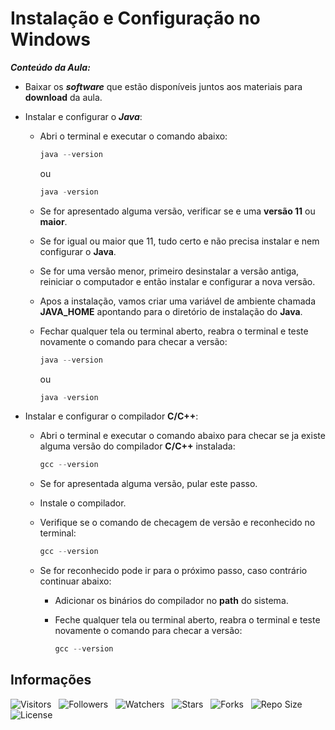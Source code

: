 <!-- Titulo -->
# Instalação e Configuração no Windows

***Conteúdo da Aula:***

* Baixar os ***software*** que estão disponíveis juntos aos materiais para **download** da aula.
* Instalar e configurar o ***Java***:
  * Abri o terminal e executar o comando abaixo:

    ```powershell
    java --version
    ```

    ou

    ```powershell
    java -version
    ```

  * Se for apresentado alguma versão, verificar se e uma **versão 11** ou **maior**.
  * Se for igual ou maior que 11, tudo certo e não precisa instalar e nem configurar o **Java**.
  * Se for uma versão menor, primeiro desinstalar a versão antiga, reiniciar o computador e então instalar e configurar a nova versão.
  * Apos a instalação, vamos criar uma variável de ambiente chamada **JAVA_HOME** apontando para o diretório de instalação do **Java**.
  * Fechar qualquer tela ou terminal aberto, reabra o terminal e teste novamente o comando para checar a versão:

    ```powershell
    java --version
    ```

    ou

    ```powershell
    java -version
    ```

* Instalar e configurar o compilador **C/C++**:
  * Abri o terminal e executar o comando abaixo para checar se ja existe alguma versão do compilador **C/C++** instalada:

    ```powershell
    gcc --version
    ```

  * Se for apresentada alguma versão, pular este passo.
  * Instale o compilador.
  * Verifique se o comando de checagem de versão e reconhecido no terminal:

    ```powershell
    gcc --version
    ```

  * Se for reconhecido pode ir para o próximo passo, caso contrário continuar abaixo:
    * Adicionar os binários do compilador no **path** do sistema.
    * Feche qualquer tela ou terminal aberto, reabra o terminal e teste novamente o comando para checar a versão:

      ```powershell
      gcc --version
      ```

<!-- Table of Contents -->
<!-- ## Tabela de Conteúdos -->

<!-- - [Vista por Cima](#vista-por-cima) -->
  <!-- - [Foto da Tela](#foto-da-tela) -->
  <!-- - [Links](#links) -->
<!-- - [Meu Processo](#meu-processo) -->
  <!-- - [Construido com](#construido-com) -->
  <!-- - [O que Aprendi](#o-que-aprendi) -->
  <!-- - [Desenvolvimento Continuo](#desenvolvimento-continuo) -->
  <!-- - [Recursos Uteis](#recursos-uteis) -->
<!-- - [Autores](#autores) -->
<!-- - [Agradecimentos](#agradecimentos) -->
<!-- - [Informações](#informações) -->

<!-- Overview-->
<!-- ## Vista por Cima -->
<!-- Screenshot -->
<!-- ### Foto da Tela -->
<!-- Links -->
<!-- ### Links -->
<!-- My Process -->
<!-- ## Meu Processo -->
<!-- Built with -->
<!-- ### Construido com -->
<!-- What I Learned -->
<!-- ### O que Aprendi -->
<!-- Continued Development -->
<!-- ### Desenvolvimento Continuo -->
<!-- Useful Resources -->
<!-- ### Recursos Uteis -->
<!-- Authors -->
<!-- ## Autores -->
<!-- Acknowledgments -->
<!-- ## Agradecimentos -->
<!-- Information -->
## Informações

![Visitors](https://api.visitorbadge.io/api/visitors?path=Devsgeeknerd%2Fcla-ins-con-win-pre-amb-alg-log-par-pro-bas-ava&label=Visitantes&labelColor=%23f9e64f&countColor=%23008000&style=plastic "Total de Visitas")
&nbsp;
![Followers](https://img.shields.io/github/followers/Devsgeeknerd?style=p&label=Seguidores&labelColor=f9e64f&color=008000 "Total de Seguidores")
&nbsp;
![Watchers](https://img.shields.io/github/watchers/Devsgeeknerd/cla-ins-con-win-pre-amb-alg-log-par-pro-bas-ava?style=p&label=Observadores&labelColor=f9e64f&color=008000 "Total de Observadores")
&nbsp;
![Stars](https://img.shields.io/github/stars/Devsgeeknerd/cla-ins-con-win-pre-amb-alg-log-par-pro-bas-ava?style=p&label=Estrelas&labelColor=f9e64f&color=008000 "Total de Estrelas")
&nbsp;
![Forks](https://img.shields.io/github/forks/Devsgeeknerd/cla-ins-con-win-pre-amb-alg-log-par-pro-bas-ava?style=p&label=Bifurcações&labelColor=f9e64f&color=008000 "Total de Bifurcações")
&nbsp;
![Repo Size](https://img.shields.io/github/repo-size/Devsgeeknerd/cla-ins-con-win-pre-amb-alg-log-par-pro-bas-ava?style=p&label=Tamanho&labelColor=f9e64f&color=008000 "Tamanho do Repositório")
&nbsp;
![License](https://img.shields.io/github/license/Devsgeeknerd/cla-ins-con-win-pre-amb-alg-log-par-pro-bas-ava?style=p&label=Licença&labelColor=f9e64f&color=008000 "Licença do Repositório")

